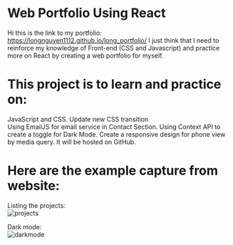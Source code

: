 # Web Portfolio Using React

Hi this is the link to my portfolio: https://longnguyen1112.github.io/long_portfolio/
I just think that I need to reinforce my knowledge of Front-end (CSS and Javascript) and practice more on React by creating a web portfolio for myself.

# This project is to learn and practice on:
JavaScript and CSS. 
Update new CSS transition    
Using EmailJS for email service in Contact Section. 
Using Context API to create a toggle for Dark Mode. 
Create a responsive design for phone view by media query. 
It will be hosted on GitHub.  

# Here are the example capture from website:
Listing the projects:  
![projects](https://user-images.githubusercontent.com/91865429/163737420-a88ce933-db74-45e5-83db-64a81cdd28b9.png)

Dark mode:  
![darkmode](https://user-images.githubusercontent.com/91865429/163737425-afcb5773-4fc4-47f9-8526-7abe7edbaded.png)
